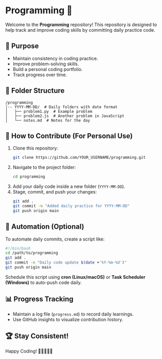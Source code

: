 # Programming 🚀

Welcome to the **Programming** repository! This repository is designed to help track and improve coding skills by committing daily practice code.

## 📌 Purpose
- Maintain consistency in coding practice.
- Improve problem-solving skills.
- Build a personal coding portfolio.
- Track progress over time.

## 📁 Folder Structure
```
/programming
│-- YYYY-MM-DD/  # Daily folders with date format
│   ├── problem1.py  # Example problem
│   ├── problem2.js  # Another problem in JavaScript
│   └── notes.md  # Notes for the day
```

## 🚀 How to Contribute (For Personal Use)
1. Clone this repository:
   ```sh
   git clone https://github.com/YOUR_USERNAME/programming.git
   ```
2. Navigate to the project folder:
   ```sh
   cd programming
   ```
3. Add your daily code inside a new folder (`YYYY-MM-DD`).
4. Stage, commit, and push your changes:
   ```sh
   git add .
   git commit -m "Added daily practice for YYYY-MM-DD"
   git push origin main
   ```

## 🔄 Automation (Optional)
To automate daily commits, create a script like:
```sh
#!/bin/bash
cd /path/to/programming
git add .
git commit -m "Daily code update $(date +'%Y-%m-%d')"
git push origin main
```

Schedule this script using **cron (Linux/macOS)** or **Task Scheduler (Windows)** to auto-push code daily.

## 📊 Progress Tracking
- Maintain a log file (`progress.md`) to record daily learnings.
- Use GitHub insights to visualize contribution history.

## 🏆 Stay Consistent!
Happy Coding! 🚀👨‍💻👩‍💻
